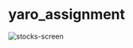 # yaro_assignment


![stocks-screen](https://user-images.githubusercontent.com/78964850/210708774-6c12b88d-d782-46ab-8ab5-22f836424755.jpg)
